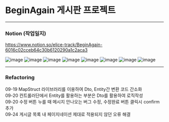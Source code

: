 # BeginAgain 게시판 프로젝트
<hr>

### Notion (작업일지)
https://www.notion.so/elice-track/BeginAgain-6016c02cceb64c30b6120290a1c2aca3

![image](https://github.com/user-attachments/assets/6aeef5ae-7056-4675-b042-fdabaa5b377b)
![image](https://github.com/user-attachments/assets/84093d43-4410-48e7-a45b-ac76105457bc)
![image](https://github.com/user-attachments/assets/b6561f9c-f0ed-4391-8e78-7a899f701c12)
![image](https://github.com/user-attachments/assets/b6c801ed-47d3-407c-a936-ca9fd4fa3d11)
![image](https://github.com/user-attachments/assets/2f2e3150-a484-4cd6-9603-482ba1b15090)
![image](https://github.com/user-attachments/assets/86225b4a-9d65-4c28-bb3f-640c30f96517)
![image](https://github.com/user-attachments/assets/4bb1c874-5762-4095-894a-6e02410e7a1a)
![image](https://github.com/user-attachments/assets/9a6e6a96-61fd-4135-9afb-13697f4eda5d)

<hr>

### Refactoring
09-19 MapStruct 라이브러리를 이용하여 Dto, Entity간 변환 코드 간소화  
09-20 컨트롤러단에서 Entity를 활용하는 부분은 Dto를 활용하여 로직작성  
09-20 수정 버튼 누를 때 메시지 안나오는 버그 수정, 수정완료 버튼 클릭시 confirm 추가  
09-24 게시글 목록 내 페이지네이션 제대로 적용되지 않던 오류 해결  